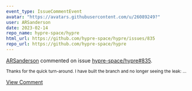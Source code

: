 ```yaml
---
event_type: IssueCommentEvent
avatar: "https://avatars.githubusercontent.com/u/26089249?"
user: ARSanderson
date: 2023-02-14
repo_name: hypre-space/hypre
html_url: https://github.com/hypre-space/hypre/issues/835
repo_url: https://github.com/hypre-space/hypre
---
```


<a href='https://github.com/ARSanderson' target='_blank'>ARSanderson</a> commented on issue <a href='https://github.com/hypre-space/hypre/issues/835' target='_blank'>hypre-space/hypre#835</a>.

<small>Thanks for the quick turn-around. I have built the branch and no longer seeing the leak:...</small>

<a href='https://github.com/hypre-space/hypre/issues/835' target='_blank'>View Comment</a>
